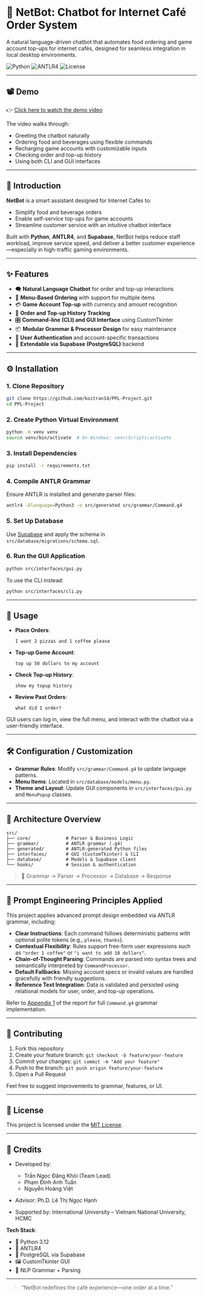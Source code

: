 
# 🧠 NetBot: Chatbot for Internet Café Order System

A natural language-driven chatbot that automates food ordering and game account top-ups for internet cafés, designed for seamless integration in local desktop environments.

![Python](https://img.shields.io/badge/Made%20With-Python-3670A0?style=flat&logo=python&logoColor=white)
![ANTLR4](https://img.shields.io/badge/Powered%20By-ANTLR4-red)
![License](https://img.shields.io/github/license/koitran14/PPL-Project)

---

## 📽 Demo

👉 [Click here to watch the demo video](https://youtu.be/L75SCaAraMw)

The video walks through:
- Greeting the chatbot naturally
- Ordering food and beverages using flexible commands
- Recharging game accounts with customizable inputs
- Checking order and top-up history
- Using both CLI and GUI interfaces

---

## 📌 Introduction

**NetBot** is a smart assistant designed for Internet Cafés to:
- Simplify food and beverage orders
- Enable self-service top-ups for game accounts
- Streamline customer service with an intuitive chatbot interface

Built with **Python**, **ANTLR4**, and **Supabase**, NetBot helps reduce staff workload, improve service speed, and deliver a better customer experience—especially in high-traffic gaming environments.

---

## ✨ Features

- 🗨 **Natural Language Chatbot** for order and top-up interactions
- 🍔 **Menu-Based Ordering** with support for multiple items
- 💳 **Game Account Top-up** with currency and amount recognition
- 📜 **Order and Top-up History Tracking**
- 🎛 **Command-line (CLI) and GUI Interface** using CustomTkinter
- 📦 **Modular Grammar & Processor Design** for easy maintenance
- 🔐 **User Authentication** and account-specific transactions
- 🧩 **Extendable via Supabase (PostgreSQL)** backend

---

## ⚙ Installation

### 1. Clone Repository
```bash
git clone https://github.com/koitran14/PPL-Project.git
cd PPL-Project
````

### 2. Create Python Virtual Environment

```bash
python -m venv venv
source venv/bin/activate  # On Windows: venv\Scripts\activate
```

### 3. Install Dependencies

```bash
pip install -r requirements.txt
```

### 4. Compile ANTLR Grammar

Ensure ANTLR is installed and generate parser files:

```bash
antlr4 -Dlanguage=Python3 -o src/generated src/grammar/Command.g4
```

### 5. Set Up Database

Use [Supabase](https://supabase.com) and apply the schema in `src/database/migrations/schema.sql`.

### 6. Run the GUI Application

```bash
python src/interfaces/gui.py
```

To use the CLI instead:

```bash
python src/interfaces/cli.py
```

---

## 🚀 Usage

* **Place Orders**:

  ```
  I want 2 pizzas and 1 coffee please
  ```
* **Top-up Game Account**:

  ```
  top up 50 dollars to my account
  ```
* **Check Top-up History**:

  ```
  show my topup history
  ```
* **Review Past Orders**:

  ```
  what did I order?
  ```

GUI users can log in, view the full menu, and interact with the chatbot via a user-friendly interface.

---

## 🛠 Configuration / Customization

* **Grammar Rules**:
  Modify `src/grammar/Command.g4` to update language patterns.
* **Menu Items**:
  Located in `src/database/models/menu.py`.
* **Theme and Layout**:
  Update GUI components in `src/interfaces/gui.py` and `MenuPopup` classes.

---

## 🧱 Architecture Overview

```text
src/
├── core/             # Parser & Business Logic
├── grammar/          # ANTLR grammar (.g4)
├── generated/        # ANTLR-generated Python files
├── interfaces/       # GUI (CustomTkinter) & CLI
├── database/         # Models & Supabase client
└── hooks/            # Session & authentication
```

> 🔄 Grammar → Parser → Processor → Database → Response

---

## 🧠 Prompt Engineering Principles Applied

This project applies advanced prompt design embedded via ANTLR grammar, including:

* **Clear Instructions**: Each command follows deterministic patterns with optional polite tokens (e.g., `please`, `thanks`).
* **Contextual Flexibility**: Rules support free-form user expressions such as `"order 1 coffee"` or `"i want to add 10 dollars"`.
* **Chain-of-Thought Parsing**: Commands are parsed into syntax trees and semantically interpreted by `CommandProcessor`.
* **Default Fallbacks**: Missing account specs or invalid values are handled gracefully with friendly suggestions.
* **Reference Text Integration**: Data is validated and persisted using relational models for user, order, and top-up operations.

Refer to [Appendix 1](./PPL-Final-Report.pdf) of the report for full `Command.g4` grammar implementation.

---

## 🤝 Contributing

1. Fork this repository
2. Create your feature branch: `git checkout -b feature/your-feature`
3. Commit your changes: `git commit -m "Add your feature"`
4. Push to the branch: `git push origin feature/your-feature`
5. Open a Pull Request

Feel free to suggest improvements to grammar, features, or UI.

---

## 📄 License

This project is licensed under the [MIT License](./LICENSE).

---

## 🙌 Credits

* Developed by:

  * Trần Ngọc Đăng Khôi (Team Lead)
  * Phạm Đình Anh Tuấn
  * Nguyễn Hoàng Việt

* Advisor: Ph.D. Lê Thị Ngọc Hạnh

* Supported by: International University – Vietnam National University, HCMC

**Tech Stack**:

* 🐍 Python 3.12
* 🧬 ANTLR4
* 💾 PostgreSQL via Supabase
* 🖼 CustomTkinter GUI
* 🧠 NLP Grammar + Parsing

---

> “NetBot redefines the café experience—one order at a time.”

